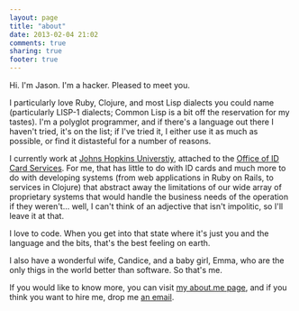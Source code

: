 ```yaml
---
layout: page
title: "about"
date: 2013-02-04 21:02
comments: true
sharing: true
footer: true
---
```


Hi. I'm Jason. I'm a hacker. Pleased to meet you.

I particularly love Ruby, Clojure, and most Lisp dialects you could name (particularly LISP-1 dialects; Common Lisp is a bit off the reservation for my tastes). I'm a polyglot programmer, and if there's a language out there I haven't tried, it's on the list; if I've tried it, I either use it as much as possible, or find it distasteful for a number of reasons.

I currently work at [Johns Hopkins Universtiy](http://www.jhu.edu), attached to the [Office of ID Card Services](http://www.idcs.jhu.edu). For me, that has little to do with ID cards and much more to do with developing systems (from web applications in Ruby on Rails, to services in Clojure) that abstract away the limitations of our wide array of proprietary systems that would handle the business needs of the operation if they weren't... well, I can't think of an adjective that isn't impolitic, so I'll leave it at that.

I love to code. When you get into that state where it's just you and the language and the bits, that's the best feeling on earth. 

I also have a wonderful wife, Candice, and a baby girl, Emma, who are the only thigs in the world better than software. So that's me.

If you would like to know more, you can visit [my about.me page](http://about.me/jason.lewis), and if you think you want to hire me, drop me [an email](mailto:jason@decomplecting.org). 
